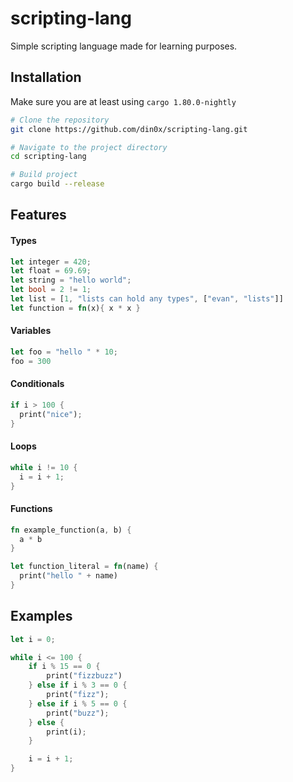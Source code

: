 # scripting-lang
Simple scripting language made for learning purposes.

## Installation
Make sure you are at least using `cargo 1.80.0-nightly`

```sh
# Clone the repository
git clone https://github.com/din0x/scripting-lang.git

# Navigate to the project directory
cd scripting-lang

# Build project
cargo build --release 
```

## Features

#### Types 
```rs
let integer = 420;
let float = 69.69;
let string = "hello world";
let bool = 2 != 1;
let list = [1, "lists can hold any types", ["evan", "lists"]]
let function = fn(x){ x * x }
```

#### Variables
```rs
let foo = "hello " * 10;
foo = 300
```

#### Conditionals
```rs
if i > 100 {
  print("nice");
}
```

#### Loops
```rs
while i != 10 {
  i = i + 1;
}
```

#### Functions 

```rs
fn example_function(a, b) {
  a * b
}

let function_literal = fn(name) {
  print("hello " + name)
}
```

## Examples
```rs
let i = 0;

while i <= 100 {
    if i % 15 == 0 {
        print("fizzbuzz")
    } else if i % 3 == 0 {
        print("fizz");
    } else if i % 5 == 0 {
        print("buzz");
    } else {
        print(i);
    }

    i = i + 1;
}

```
